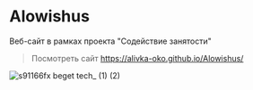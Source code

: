 # Alowishus
Веб-сайт в рамках проекта "Содействие занятости"

>Посмотреть сайт https://alivka-oko.github.io/Alowishus/

![s91166fx beget tech_ (1) (2)](https://github.com/alivka-oko/Alowishus/assets/84333693/c1abc87c-7964-4db3-8e03-20cc77812770)
